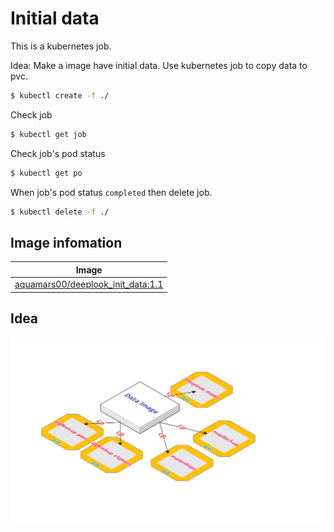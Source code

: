 # Initial data

This is a kubernetes job.

Idea: Make a image have initial data. Use kubernetes job to copy data to pvc.

```sh
$ kubectl create -f ./
```

Check job

```sh
$ kubectl get job
```

Check job's pod status

```sh
$ kubectl get po
```

When job's pod status `completed` then delete job.

```sh
$ kubectl delete -f ./
```
## Image infomation
|Image|
|-|
|[aquamars00/deeplook_init_data:1.1](https://hub.docker.com/r/aquamars00/deeplook_init_data/)|

## Idea
![alt text](/Images/Initial_datas.png "Initial Datas")